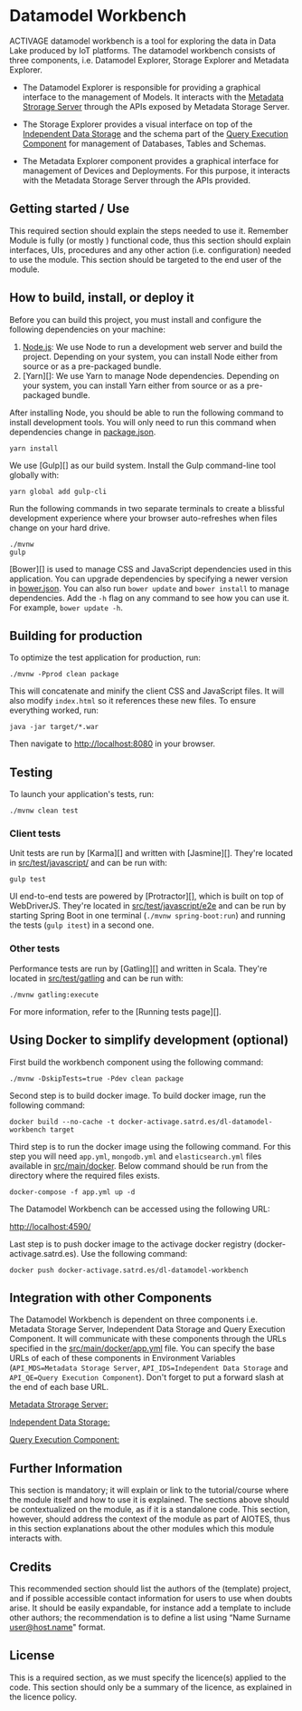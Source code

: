 # Datamodel Workbench

ACTIVAGE datamodel workbench is a tool for exploring the data in Data Lake produced by IoT platforms. The datamodel workbench consists of three components, i.e. Datamodel Explorer, Storage Explorer and Metadata Explorer.

* The Datamodel Explorer is responsible for providing a graphical interface to the management of Models. It interacts with the [Metadata Strorage Server](https://git.activageproject.eu/Deployment/DT-AIOTES_docker/src/master/Metadata%20Storage%20server) through the APIs exposed by Metadata Storage Server. 

* The Storage Explorer provides a visual interface on top of the [Independent Data Storage](https://git.activageproject.eu/Data_Analytics/DL-Independent_data_storage) and the schema part of the [Query Execution Component](https://git.activageproject.eu/Data_Analytics/DL-Query_execution) for management of Databases, Tables and Schemas. 

* The Metadata Explorer component provides a graphical interface for management of Devices and Deployments. For this purpose, it interacts with the Metadata Storage Server through the APIs provided.

## Getting started / Use

This required section should explain the steps needed to use it. Remember Module is fully (or mostly ) functional code, 
thus this section should explain interfaces, UIs, procedures and any other action (i.e. configuration) needed to use 
the module. This section should be targeted to the end user of the module.

## How to build, install, or deploy it

Before you can build this project, you must install and configure the following dependencies on your machine:

1. [Node.js](https://nodejs.org/en/): We use Node to run a development web server and build the project.
   Depending on your system, you can install Node either from source or as a pre-packaged bundle.
2. [Yarn][]: We use Yarn to manage Node dependencies.
   Depending on your system, you can install Yarn either from source or as a pre-packaged bundle.

After installing Node, you should be able to run the following command to install development tools.
You will only need to run this command when dependencies change in [package.json](package.json).

    yarn install

We use [Gulp][] as our build system. Install the Gulp command-line tool globally with:

    yarn global add gulp-cli

Run the following commands in two separate terminals to create a blissful development experience where your browser
auto-refreshes when files change on your hard drive.

    ./mvnw
    gulp

[Bower][] is used to manage CSS and JavaScript dependencies used in this application. You can upgrade dependencies by
specifying a newer version in [bower.json](bower.json). You can also run `bower update` and `bower install` to manage dependencies.
Add the `-h` flag on any command to see how you can use it. For example, `bower update -h`.




## Building for production

To optimize the test application for production, run:

    ./mvnw -Pprod clean package

This will concatenate and minify the client CSS and JavaScript files. It will also modify `index.html` so it references these new files.
To ensure everything worked, run:

    java -jar target/*.war

Then navigate to [http://localhost:8080](http://localhost:8080) in your browser.



## Testing

To launch your application's tests, run:

    ./mvnw clean test

### Client tests

Unit tests are run by [Karma][] and written with [Jasmine][]. They're located in [src/test/javascript/](src/test/javascript/) and can be run with:

    gulp test

UI end-to-end tests are powered by [Protractor][], which is built on top of WebDriverJS. They're located in [src/test/javascript/e2e](src/test/javascript/e2e)
and can be run by starting Spring Boot in one terminal (`./mvnw spring-boot:run`) and running the tests (`gulp itest`) in a second one.
### Other tests

Performance tests are run by [Gatling][] and written in Scala. They're located in [src/test/gatling](src/test/gatling) and can be run with:

    ./mvnw gatling:execute

For more information, refer to the [Running tests page][].

## Using Docker to simplify development (optional)

First build the workbench component using the following command:

    ./mvnw -DskipTests=true -Pdev clean package

Second step is to build docker image. To build docker image, run the following command:

    docker build --no-cache -t docker-activage.satrd.es/dl-datamodel-workbench target

Third step is to run the docker image using the following command. For this step you will need `app.yml`, `mongodb.yml` and `elasticsearch.yml` files available in [src/main/docker](src/main/docker). Below command should be run from the directory where the required files exists.

    docker-compose -f app.yml up -d 

The Datamodel Workbench can be accessed using the following URL:

[http://localhost:4590/](http://localhost:4590/)

Last step is to push docker image to the activage docker registry (docker-activage.satrd.es). Use the following command:

    docker push docker-activage.satrd.es/dl-datamodel-workbench

## Integration with other Components

The Datamodel Workbench is dependent on three components i.e. Metadata Storage Server, Independent Data Storage and Query Execution Component. It will communicate with these components through the URLs specified in the [src/main/docker/app.yml](src/main/docker/app.yml) file. You can specify the base URLs of each of these components in Environment Variables (`API_MDS=Metadata Storage Server`, `API_IDS=Independent Data Storage` and `API_QE=Query Execution Component`). Don't forget to put a forward slash at the end of each base URL.

[Metadata Strorage Server:](https://git.activageproject.eu/Deployment/DT-AIOTES_docker/src/master/Metadata%20Storage%20server)


[Independent Data Storage:](https://git.activageproject.eu/Data_Analytics/DL-Independent_data_storage)


[Query Execution Component:](https://git.activageproject.eu/Data_Analytics/DL-Query_execution)


## Further Information

This section is mandatory; it will explain or link to the tutorial/course where the module itself and how to use it is 
explained. The sections above should be contextualized on the module, as if it is a standalone code. This section, 
however, should address the context of the module as part of AIOTES, thus in this section explanations about the other 
modules which this module interacts with.


## Credits

This recommended section should list the authors of the (template) project, and if possible accessible contact 
information for users to use when doubts arise. It should be easily expandable, for instance add a template to 
include other authors; the recommendation is to define a list using “Name Surname <user@host.name>" format.


## License
    
This is a required section, as we must specify the licence(s) applied to the code. This section should only be a 
summary of the licence, as explained in the licence policy.
    
<!--- You can use Docker to improve your development experience. A number of docker-compose configuration are available in the [src/main/docker](src/main/docker) folder to launch required third party services.

For example, to start a mysql database in a docker container, run:

    docker-compose -f src/main/docker/mysql.yml up -d

To stop it and remove the container, run:

    docker-compose -f src/main/docker/mysql.yml down

You can also fully dockerize your application and all the services that it depends on.
To achieve this, first build a docker image of your app by running:

    ./mvnw verify -Pprod dockerfile:build

Then run:

    docker-compose -f src/main/docker/app.yml up -d

For more information refer to [Using Docker and Docker-Compose][]

## Continuous Integration (optional) -->
